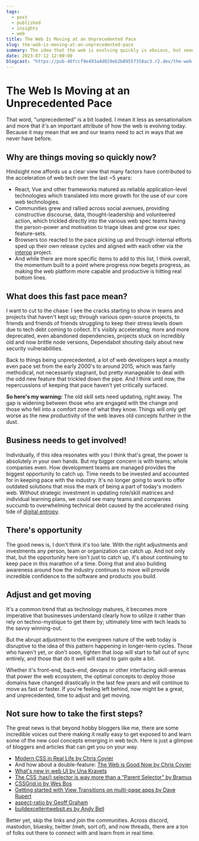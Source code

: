 ```yaml
---
tags:
  - post
  - published
  - insights
  - web
title: The Web Is Moving at an Unprecedented Pace
slug: the-web-is-moving-at-an-unprecedented-pace
summary: The idea that the web is evolving quickly is obvious, but needs pointing out. Here I reflect on how that pace is starting to have an impact on teams that haven't kept up.
date: 2023-07-12 12:00:00
blogcast: "https://pub-40fccf9e493a4d029eb2b8955f358ac3.r2.dev/the-web-is-moving-at-an-unprecedented-pace.mp3"
---
```


# The Web Is Moving at an Unprecedented Pace

That word, "unprecedented" is a bit loaded. I mean it less as sensationalism and more that it's an important attribute of how the web is evolving today. Because it may mean that we and our teams need to act in ways that we never have before.

## Why are things moving so quickly now?

Hindsight now affords us a clear view that many factors have contributed to the acceleration of web tech over the last ~5 years:

- React, Vue and other frameworks matured as reliable application-level technologies which translated into more growth for the use of our core web technologies.
- Communities grew and rallied across social avenues, providing constructive discourse, data, thought-leadership and volunteered action, which trickled directly into the various web spec teams having the person-power and motivation to triage ideas and grow our spec feature-sets.
- Browsers too reacted to the pace picking up and through internal efforts sped up their own release cycles and aligned with each other via the [interop](https://web.dev/interop-2022/) project.
- And while there are more specific items to add to this list, I think overall, the momentum built to a point where progress now begets progress, as making the web platform more capable and productive is hitting real bottom lines.

## What does this fast pace mean?

I want to cut to the chase: I see the cracks starting to show in teams and projects that haven't kept up; through various open-source projects, to friends and friends of friends struggling to keep their stress levels down due to tech debt coming to collect. It's visibly accelerating; more and more deprecated, even abandoned dependencies, projects stuck on incredibly old and now brittle node versions, Dependabot shouting daily about new security vulnerabilities.

Back to things being unprecedented, a lot of web developers kept a mostly even pace set from the early 2000's to around 2015, which was fairly methodical, not necessarily stagnant, but pretty manageable to deal with the odd new feature that trickled down the pipe. And I think until now, the repercussions of keeping that pace haven't yet critically surfaced.

**So here's my warning:** The old skill sets need updating, right away. The gap is widening between those who are engaged with the change and those who fell into a comfort zone of what they know. Things will only get worse as the new productivity of the web leaves old concepts further in the dust.

## Business needs to get involved!

Individually, if this idea resonates with you I think that's great, the power is absolutely in your own hands. But my bigger concern is with teams; whole companies even. How development teams are managed provides the biggest opportunity to catch up. Time needs to be invested and accounted for in keeping pace with the industry. It's no longer going to work to offer outdated solutions that miss the mark of being a part of today's modern web. Without strategic investment in updating role/skill matrices and individual learning plans, we could see many teams and companies succumb to overwhelming technical debt caused by the accelerated rising tide of [digital entropy](/blog/digital-entropy).

## There's opportunity

The good news is, I don't think it's too late. With the right adjustments and investments any person, team or organization can catch up. And not only that, but the opportunity here isn't just to catch up, it's about continuing to keep pace in this marathon of a time. Doing that and also building awareness around how the industry continues to move will provide incredible confidence to the software and products you build.

## Adjust and get moving

It's a common trend that as technology matures, it becomes more imperative that businesses understand clearly how to utilize it rather than rely on techno-mystique to get them by; ultimately time with tech leads to the savvy winning-out.

But the abrupt adjustment to the evergreen nature of the web today is disruptive to the idea of this pattern happening in longer-term cycles. Those who haven't yet, or don't soon, tighten that loop will start to fall out of sync entirely, and those that do it well will stand to gain quite a bit.

Whether it's front-end, back-end, devops or other interfacing skill-arenas that power the web ecosystem, the optimal concepts to deploy those domains have changed drastically in the last few years and will continue to move as fast or faster. If you're feeling left behind, now might be a great, and unprecedented, time to adjust and get moving.

## Not sure how to take the first steps?

The great news is that beyond hobby bloggers like me, there are some incredible voices out there making it really easy to get exposed to and learn some of the new cool concepts emerging in web tech. Here is just a glimpse of bloggers and articles that can get you on your way.

- [Modern CSS in Real Life by Chris Coyier](https://chriscoyier.net/2023/06/06/modern-css-in-real-life/)
- And how about a double-feature: [The Web is Good Now by Chris Coyier](https://css-tricks.com/the-web-is-good-now/)
- [What's new in web UI by Una Kravets](https://io.google/2023/program/0ac6834a-9ed1-4145-ad6e-2b23c02239b8/)
- [The CSS :has() selector is way more than a “Parent Selector” by Bramus](https://www.bram.us/2021/12/21/the-css-has-selector-is-way-more-than-a-parent-selector/)
- [CSSGrid.io by Wes Bos](https://cssgrid.io/)
- [Getting started with View Transitions on multi-page apps by Dave Rupert](https://daverupert.com/2023/05/getting-started-view-transitions/)
- [aspect-ratio by Geoff Graham](https://css-tricks.com/almanac/properties/a/aspect-ratio/)
- [buildexcellentwebsit.es by Andy Bell](https://buildexcellentwebsit.es/)

Better yet, skip the links and join the communities. Across discord, mastodon, bluesky, twitter (meh, sort of), and now threads, there are a ton of folks out there to connect with and learn from in real time.